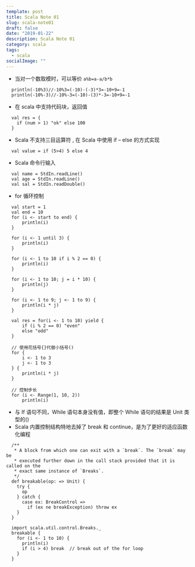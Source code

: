 ```yaml
---
template: post
title: Scala Note 01
slug: scala-note01
draft: false
date: "2019-01-22"
description: Scala Note 01
category: scala
tags:
  - scala
socialImage: ""
---
```


- 当对一个数取模时，可以等价 `a%b=a-a/b*b`

```
  println(-10%3)//-10%3=(-10)-(-3)*3=-10+9=-1
  println(-10%-3)//-10%-3=(-10)-(3)*-3=-10+9=-1
```

- 在 scala 中支持代码块，返回值

```
  val res = {
    if (num > 1) "ok" else 100
  }
```

- Scala 不支持三目运算符 , 在 Scala 中使用 if – else 的方式实现

```
  val value = if (5>4) 5 else 4
```

- Scala 命令行输入

```
  val name = StdIn.readLine()
  val age = StdIn.readLine()
  val sal = StdIn.readDouble()
```

- for 循环控制

```
  val start = 1
  val end = 10
  for (i <- start to end) {
      println(i)
  }

  for (i <- 1 until 3) {
      println(i)
  }

  for (i <- 1 to 10 if i % 2 == 0) {
      println(i)
  }

  for (i <- 1 to 10; j = i * 10) {
      println(j)
  }

  for (i <- 1 to 9; j <- 1 to 9) {
      println(i * j)
  }

  val res = for(i <- 1 to 10) yield {
      if (i % 2 == 0) "even"
      else "odd"
  }

  // 使用花括号{}代替小括号()
  for {
      i <- 1 to 3
      j <- 1 to 3
  } {
      println(i * j)
  }

  // 控制步长
  for (i <- Range(1, 10, 2))
      println(i)
```

- 与 If 语句不同，While 语句本身没有值，即整个 While 语句的结果是 Unit 类型的()
- Scala 内置控制结构特地去掉了 break 和 continue，是为了更好的适应函数化编程

```
  /**
   * A block from which one can exit with a `break`. The `break` may be
   * executed further down in the call stack provided that it is called on the
   * exact same instance of `Breaks`.
   */
  def breakable(op: => Unit) {
    try {
      op
    } catch {
      case ex: BreakControl =>
        if (ex ne breakException) throw ex
    }
  }
```

```
  import scala.util.control.Breaks._
  breakable {
    for (i <- 1 to 10) {
      println(i)
      if (i > 4) break  // break out of the for loop
    }
  }
```
